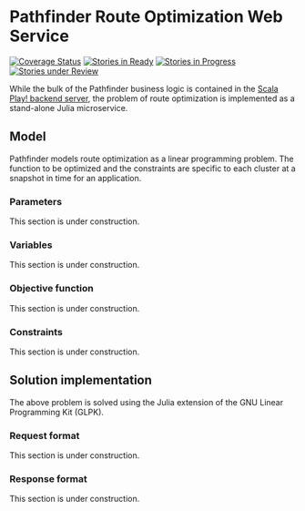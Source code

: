 # Pathfinder Route Optimization Web Service
[![Coverage Status](https://coveralls.io/repos/CSSE497/PathfinderRouting/badge.svg?branch=dev&service=github)](https://coveralls.io/github/CSSE497/PathfinderRouting?branch=dev)
[![Stories in Ready](https://badge.waffle.io/CSSE497/pathfinder-routing.svg?label=ready&title=Ready)](http://waffle.io/CSSE497/pathfinder-routing)
[![Stories in Progress](https://badge.waffle.io/CSSE497/pathfinder-routing.svg?label=In%20Progress&title=In%20Progress)](http://waffle.io/CSSE497/pathfinder-routing)
[![Stories under Review](https://badge.waffle.io/CSSE497/pathfinder-routing.svg?label=Under%20Review&title=Under%20Review)](http://waffle.io/CSSE497/pathfinder-routing)

While the bulk of the Pathfinder business logic is contained in the [Scala Play! backend server](https://github.com/csse497/pathfinder-server), the problem of route optimization is implemented as a stand-alone Julia microservice.

## Model
Pathfinder models route optimization as a linear programming problem. The function to be optimized and the constraints are specific to each cluster at a snapshot in time for an application.

### Parameters
This section is under construction.

### Variables
This section is under construction.

### Objective function
This section is under construction.

### Constraints
This section is under construction.

## Solution implementation
The above problem is solved using the Julia extension of the GNU Linear Programming Kit (GLPK).

### Request format
This section is under construction.

### Response format
This section is under construction.
